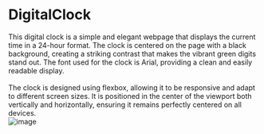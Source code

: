 # DigitalClock
This digital clock is a simple and elegant webpage that displays the current time in a 24-hour format.
The clock is centered on the page with a black background, creating a striking contrast that makes the vibrant green digits stand out. The font used for the clock is Arial, providing a clean and easily readable display. <br> <br>The clock is designed using flexbox, allowing it to be responsive and adapt to different screen sizes. It is positioned in the center of the viewport both vertically and horizontally, ensuring it remains perfectly centered on all devices.
<br>![image](https://github.com/RahulBRB/DigitalClock/assets/86495244/48b6290d-1719-44fe-b103-53613ff33ce9)
